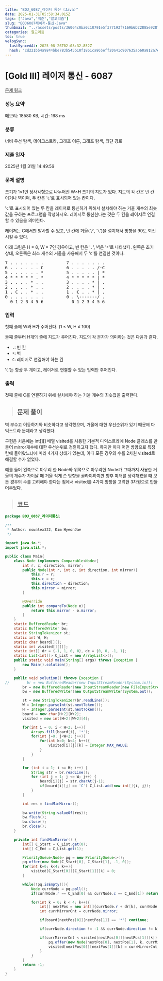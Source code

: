 ```yaml
---
title: "BOJ_6087_레이저 통신 (Java)"
date: 2025-01-31T05:58:34.015Z
tags: ["Java","백준","알고리즘"]
slug: "BOJ6087레이저-통신-Java"
thumbnail: "../assets/posts/36064c0ba0c10791e5f377193f7169b6b22885e928f5f3d6cd7bfb1af17c8a9f.png"
categories: 알고리즘
toc: true
velogSync:
  lastSyncedAt: 2025-08-26T02:03:32.852Z
  hash: "cd221bb4a9844bbe783b545b10f1861ca86beff20a41c907635ab60a812a7e75"
---
```


# [Gold III] 레이저 통신 - 6087 

[문제 링크](https://www.acmicpc.net/problem/6087) 

### 성능 요약

메모리: 18580 KB, 시간: 168 ms

### 분류

너비 우선 탐색, 데이크스트라, 그래프 이론, 그래프 탐색, 최단 경로

### 제출 일자

2025년 1월 31일 14:49:56

### 문제 설명

<p>크기가 1×1인 정사각형으로 나누어진 W×H 크기의 지도가 있다. 지도의 각 칸은 빈 칸이거나 벽이며, 두 칸은 '<code>C</code>'로 표시되어 있는 칸이다.</p>

<p>'<code>C</code>'로 표시되어 있는 두 칸을 레이저로 통신하기 위해서 설치해야 하는 거울 개수의 최솟값을 구하는 프로그램을 작성하시오. 레이저로 통신한다는 것은 두 칸을 레이저로 연결할 수 있음을 의미한다.</p>

<p>레이저는 C에서만 발사할 수 있고, 빈 칸에 거울('<code>/</code>', '<code>\</code>')을 설치해서 방향을 90도 회전시킬 수 있다. </p>

<p>아래 그림은 H = 8, W = 7인 경우이고, 빈 칸은 '<code>.</code>', 벽은 '<code>*</code>'로 나타냈다. 왼쪽은 초기 상태, 오른쪽은 최소 개수의 거울을 사용해서 두 '<code>C</code>'를 연결한 것이다.</p>

<pre>7 . . . . . . .         7 . . . . . . .
6 . . . . . . C         6 . . . . . /-C
5 . . . . . . *         5 . . . . . | *
4 * * * * * . *         4 * * * * * | *
3 . . . . * . .         3 . . . . * | .
2 . . . . * . .         2 . . . . * | .
1 . C . . * . .         1 . C . . * | .
0 . . . . . . .         0 . \-------/ .
  0 1 2 3 4 5 6           0 1 2 3 4 5 6
</pre>

### 입력 

 <p>첫째 줄에 W와 H가 주어진다. (1 ≤ W, H ≤ 100)</p>

<p>둘째 줄부터 H개의 줄에 지도가 주어진다. 지도의 각 문자가 의미하는 것은 다음과 같다.</p>

<ul>
	<li><code>.</code>: 빈 칸</li>
	<li><code>*</code>: 벽</li>
	<li><code>C</code>: 레이저로 연결해야 하는 칸</li>
</ul>

<p>'<code>C</code>'는 항상 두 개이고, 레이저로 연결할 수 있는 입력만 주어진다.</p>

### 출력 

 <p>첫째 줄에 C를 연결하기 위해 설치해야 하는 거울 개수의 최솟값을 출력한다.</p>

> ## 문제 풀이

벽 부수고 이동하기와 비슷하다고 생각했으며, 거울에 대한 우선순위가 있기 때문에 다익스트라 문제라고 생각했다.

구현은 처음에는 int[][] 배열 visited를 사용한 기본적 다익스트라에 Node 클래스를 만들어 mirror개수에 대한 우선순위로 정렬하고자 했다. 하지만 이때 어떤 방향으로 특정 칸에 들어왔느냐에 따라 4가지 상태가 있는데, 이때 모든 경우의 수를 2차원 visited로 해결할 수가 없었다. 

예를 들어 왼쪽으로 마무리 한 Node와 위쪽으로 마무리한 Node가 그때까지 사용한 거울의 개수가 차이날 때 거울 적게 쓴 방향을 골라야하지만 향후 미래를 생각해봤을 때 모든 경우의 수를 고려해야 한다는 점에서 visited를 4가지 방향을 고려한 3차원으로 만들어주었다.

> ## 코드

```java
package BOJ_6087_레이저통신;
        
/**
 * Author: nowalex322, Kim HyeonJae
 */

import java.io.*;
import java.util.*;

public class Main{
    class Node implements Comparable<Node>{
        int r, c, direction, mirror;
        public Node(int r, int c, int direction, int mirror){
            this.r = r;
            this.c = c;
            this.direction = direction;
            this.mirror = mirror;
        }

        @Override
        public int compareTo(Node o){
            return this.mirror - o.mirror;
        }
    }
    static BufferedReader br;
    static BufferedWriter bw;
    static StringTokenizer st;
    static int W, H;
    static char board[][];
    static int visited[][][];
    static int[] dr = {-1, 1, 0, 0}, dc = {0, 0, -1, 1};
    static List<int[]> C_List = new ArrayList<>();
    public static void main(String[] args) throws Exception {
        new Main().solution();
    }

    public void solution() throws Exception {
//        br = new BufferedReader(new InputStreamReader(System.in));
        br = new BufferedReader(new InputStreamReader(new FileInputStream("src/main/java/BOJ_6087_레이저통신/input.txt")));
        bw = new BufferedWriter(new OutputStreamWriter(System.out));

        st = new StringTokenizer(br.readLine());
        W = Integer.parseInt(st.nextToken());
        H = Integer.parseInt(st.nextToken());
        board = new char[H+2][W+2];
        visited = new int[H+2][W+2][4];

        for(int i = 0; i < H+2; i++){
            Arrays.fill(board[i], '*');
            for(int j=0; j<W+2; j++){
                for(int k=0; k<4; k++){
                    visited[i][j][k] = Integer.MAX_VALUE;
                }
            }
        }

        for (int i = 1; i <= H; i++) {
            String str = br.readLine();
            for (int j = 1; j <= W; j++) {
                board[i][j] = str.charAt(j-1);
                if(board[i][j] == 'C') C_List.add(new int[]{i, j});
            }
        }

        int res = findMinMirror();
        
        bw.write(String.valueOf(res));
        bw.flush();
        bw.close();
        br.close();
    }

    private int findMinMirror() {
        int[] C_Start = C_List.get(0);
        int[] C_End = C_List.get(1);

        PriorityQueue<Node> pq = new PriorityQueue<>();
        pq.offer(new Node(C_Start[0], C_Start[1], -1, 0));
        for(int k=0; k<4; k++){
            visited[C_Start[0]][C_Start[1]][k] = 0;
        }

        while(!pq.isEmpty()){
            Node currNode = pq.poll();
            if(currNode.r == C_End[0] && currNode.c == C_End[1]) return currNode.mirror;

            for(int k = 0; k < 4; k++){
                int[] nextPos = new int[]{currNode.r + dr[k], currNode.c + dc[k]};
                int currMirrorCnt = currNode.mirror;

                if(board[nextPos[0]][nextPos[1]] == '*') continue;

                if(currNode.direction != -1 && currNode.direction != k) currMirrorCnt++;

                if(currMirrorCnt < visited[nextPos[0]][nextPos[1]][k]) {
                    pq.offer(new Node(nextPos[0], nextPos[1], k, currMirrorCnt));
                    visited[nextPos[0]][nextPos[1]][k] = currMirrorCnt;
                }
            }
        }
        return -1;
    }
}
```